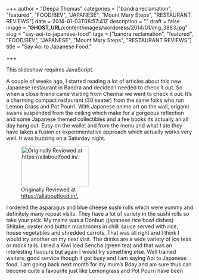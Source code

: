 +++
author = "Deepa Thomas"
categories = ["bandra reclamation", "featured", "FOOD/BEV", "JAPANESE", "Mount Mary Steps", "RESTAURANT REVIEWS"]
date = 2014-01-03T08:57:41Z
description = ""
draft = false
image = "__GHOST_URL__/content/images/wordpress/2014/01/img_3883.jpg"
slug = "say-aoi-to-japanese-food"
tags = ["bandra reclamation", "featured", "FOOD/BEV", "JAPANESE", "Mount Mary Steps", "RESTAURANT REVIEWS"]
title = "Say Aoi to Japanese Food."

+++


<p><p class="jetpack-slideshow-noscript robots-nocontent">This slideshow requires JavaScript.</p><div id="gallery-5292-20-slideshow" class="slideshow-window jetpack-slideshow slideshow-black" data-trans="fade" data-autostart="1" data-gallery="[{&quot;src&quot;:&quot;https:\/\/bandra.info\/wp-content\/uploads\/2014\/01\/img_3877.jpg&quot;,&quot;id&quot;:&quot;5293&quot;,&quot;title&quot;:&quot;img_3877&quot;,&quot;alt&quot;:&quot;&quot;,&quot;caption&quot;:&quot;Image and content credits to https:\/\/allaboutfood.in\/.&quot;,&quot;itemprop&quot;:&quot;image&quot;},{&quot;src&quot;:&quot;https:\/\/bandra.info\/wp-content\/uploads\/2014\/01\/img_3883.jpg&quot;,&quot;id&quot;:&quot;5299&quot;,&quot;title&quot;:&quot;img_3883&quot;,&quot;alt&quot;:&quot;&quot;,&quot;caption&quot;:&quot;Image and content credits to https:\/\/allaboutfood.in\/.&quot;,&quot;itemprop&quot;:&quot;image&quot;},{&quot;src&quot;:&quot;https:\/\/bandra.info\/wp-content\/uploads\/2014\/01\/img_3882.jpg&quot;,&quot;id&quot;:&quot;5298&quot;,&quot;title&quot;:&quot;img_3882&quot;,&quot;alt&quot;:&quot;&quot;,&quot;caption&quot;:&quot;Image and content credits to https:\/\/allaboutfood.in\/.&quot;,&quot;itemprop&quot;:&quot;image&quot;},{&quot;src&quot;:&quot;https:\/\/bandra.info\/wp-content\/uploads\/2014\/01\/img_3881.jpg&quot;,&quot;id&quot;:&quot;5297&quot;,&quot;title&quot;:&quot;img_3881&quot;,&quot;alt&quot;:&quot;&quot;,&quot;caption&quot;:&quot;Image and content credits to https:\/\/allaboutfood.in\/.&quot;,&quot;itemprop&quot;:&quot;image&quot;},{&quot;src&quot;:&quot;https:\/\/bandra.info\/wp-content\/uploads\/2014\/01\/img_3880.jpg&quot;,&quot;id&quot;:&quot;5296&quot;,&quot;title&quot;:&quot;img_3880&quot;,&quot;alt&quot;:&quot;&quot;,&quot;caption&quot;:&quot;Image and content credits to https:\/\/allaboutfood.in\/.&quot;,&quot;itemprop&quot;:&quot;image&quot;},{&quot;src&quot;:&quot;https:\/\/bandra.info\/wp-content\/uploads\/2014\/01\/img_3879.jpg&quot;,&quot;id&quot;:&quot;5295&quot;,&quot;title&quot;:&quot;img_3879&quot;,&quot;alt&quot;:&quot;&quot;,&quot;caption&quot;:&quot;Image and content credits to https:\/\/allaboutfood.in\/.&quot;,&quot;itemprop&quot;:&quot;image&quot;},{&quot;src&quot;:&quot;https:\/\/bandra.info\/wp-content\/uploads\/2014\/01\/img_3878.jpg&quot;,&quot;id&quot;:&quot;5294&quot;,&quot;title&quot;:&quot;img_3878&quot;,&quot;alt&quot;:&quot;&quot;,&quot;caption&quot;:&quot;Image and content credits to https:\/\/allaboutfood.in\/.&quot;,&quot;itemprop&quot;:&quot;image&quot;}]" itemscope itemtype="https://schema.org/ImageGallery"></div></p>
<p>A couple of weeks ago, I started reading a lot of articles about this new Japanese restaurant in Bandra and decided I needed to check it out. So when a close friend came visiting from Chennai we went to check it out. It’s a charming compact restaurant (30 seater) from the same folks who run Lemon Grass and Pot Pourri. With Japanese anime art on the wall, origami swans suspended from the ceiling which make for a gorgeous reflection and some Japanese themed collectibles and a fee books its actually an all day hang out. Easy on the wallet and from the menu and what I ate they have taken a fusion or experimentative approach which actually works very well. It was buzzing on a Saturday night.</p>
<p><figure id="attachment_5276" aria-describedby="caption-attachment-5276" style="width: 182px" class="wp-caption alignright"><a href="https://allaboutfood.in"><img loading="lazy" class="size-full wp-image-5276  " alt="Originally Reviewed at  https://allaboutfood.in/." src="https://i0.wp.com/bandra.info/wp-content/uploads/2014/01/allabout_logo_cropped.png?resize=182%2C107&#038;ssl=1" width="182" height="107" data-recalc-dims="1" /></a><figcaption id="caption-attachment-5276" class="wp-caption-text">Originally Reviewed at <a href="https://allaboutfood.in/.">https://allaboutfood.in/.</a></figcaption></figure></p>
<p>I ordered the asparagus and blue cheese sushi rolls which were yummy and definitely many repeat visits. They have a lot of variety in the sushi rolls so take your pick. My mains was a Donburi (japanese rice bowl dishes) Shitake, oyster and button mushrooms in chilli sauce served with rice, house vegetables and shredded carrots. That was all right and I think I would try another on my next visit. The drinks are a wide variety of ice teas or mock tails. I tried a Kiwi Iced Sencha (green tea) and that was an interesting flavours but again I would try something else. Well trained waiters, good service though it got busy and I am saying Aoi to Japanese food. I am going back next month for my mum’s Bday and am sure thus can become quite a favourite just like Lemongrass and Pot Pourri have been</p>



